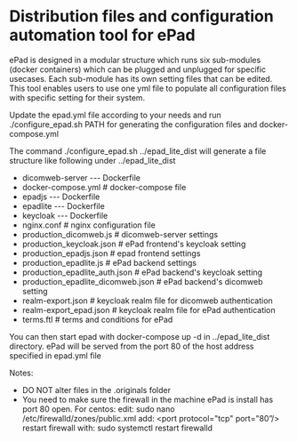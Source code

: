 # Distribution files and configuration automation tool for ePad

ePad is designed in a modular structure which runs six sub-modules (docker containers) which can be plugged and unplugged for specific usecases. Each sub-module has its own setting files that can be edited. This tool enables users to use one yml file to populate all configuration files with specific setting for their system.

Update the epad.yml file according to your needs and run 
  ./configure_epad.sh PATH
for generating the configuration files and docker-compose.yml

The command
  ./configure_epad.sh ../epad_lite_dist
will generate a file structure like following under ../epad_lite_dist
  - dicomweb-server
  --- Dockerfile
  - docker-compose.yml                    # docker-compose file
  - epadjs
  --- Dockerfile
  - epadlite
  --- Dockerfile
  - keycloak
  --- Dockerfile
  - nginx.conf                            # nginx configuration file
  - production_dicomweb.js                # dicomweb-server settings
  - production_keycloak.json              # ePad frontend's keycloak setting
  - production_epadjs.json	              # epad frontend settings
  - production_epadlite.js                # ePad backend settings
  - production_epadlite_auth.json         # ePad backend's keycloak setting
  - production_epadlite_dicomweb.json     # ePad backend's dicomweb setting
  - realm-export.json                     # keycloak realm file for dicomweb authentication
  - realm-export_epad.json	              # keycloak realm file for ePad authentication
  - terms.ftl                             # terms and conditions for ePad


You can then start epad with docker-compose up -d in ../epad_lite_dist directory.
ePad will be served from the port 80 of the host address specified in epad.yml file

Notes:
  - DO NOT alter files in the .originals folder
  - You need to make sure the firewall in the machine ePad is install has port 80 open.
For centos:
  edit: sudo nano /etc/firewalld/zones/public.xml
  add: 
    <port protocol="tcp" port="80”/>
  restart firewall with: 
    sudo systemctl restart firewalld
  
